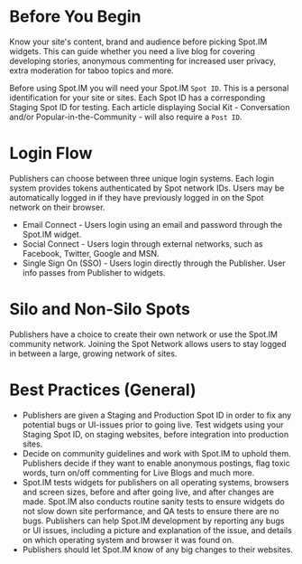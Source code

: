 # Before You Begin
Know your site's content, brand and audience before picking Spot.IM widgets. This can guide whether you need a live blog for covering developing stories, anonymous commenting for increased user privacy, extra moderation for taboo topics and more.

Before using Spot.IM you will need your Spot.IM `Spot ID`. This is a personal identification for your site or sites. Each Spot ID has a corresponding Staging Spot ID for testing. 
Each article displaying Social Kit - Conversation and/or Popular-in-the-Community - will also require a `Post ID`. 


# Login Flow
Publishers can choose between three unique login systems. Each login system provides tokens authenticated by Spot network IDs. Users may be automatically logged in if they have previously logged in on the Spot network on their browser. 
* Email Connect - Users login using an email and password through the Spot.IM widget. 
* Social Connect - Users login through external networks, such as Facebook, Twitter, Google and MSN.
* Single Sign On (SSO) - Users login directly through the Publisher. User info passes from Publisher to widgets. 


# Silo and Non-Silo Spots
Publishers have a choice to create their own network or use the Spot.IM community network. Joining the Spot Network allows users to stay logged in between a large, growing network of sites. 


# Best Practices (General)
* Publishers are given a Staging and Production Spot ID in order to fix any potential bugs or UI-issues prior to going live. Test widgets using your Staging Spot ID, on staging websites, before integration into production sites.
* Decide on community guidelines and work with Spot.IM to uphold them. Publishers decide if they want to enable anonymous postings, flag toxic words, turn on/off commenting for Live Blogs and much more.
* Spot.IM tests widgets for publishers on all operating systems, browsers and screen sizes, before and after going live, and after changes are made. Spot.IM also conducts routine sanity tests to ensure widgets do not slow down site performance, and QA tests to ensure there are no bugs. Publishers can help Spot.IM development by reporting any bugs or UI issues, including a picture and explanation of the issue, and details on which operating system and browser it was found on.
* Publishers should let Spot.IM know of any big changes to their websites.